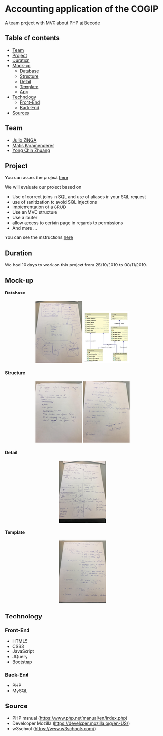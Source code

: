 # Accounting application of the COGIP
A team project with MVC about PHP at Becode

## Table of contents
* [Team](#Team)
* [Project](#Project)
* [Duration](#Duration)
* [Mock-up](#Mock-up)
  * [Database](#Database)
  * [Structure](#Structure)
  * [Detail](#Detail)
  * [Template](#Template)
  * [App](#App)
* [Technology](#Technology)
  * [Front-End](#Front-End)
  * [Back-End](#Back-End)
* [Sources](#Sources)


## Team

- [Julio ZINGA](https://github.com/julio-34727)
- [Matis Karamenderes](https://github.com/MKaramen)
- [Yong Chin Zhuang](https://github.com/yongchin95)


## Project
You can acces the project [here](https://github.com/MKaramen/COGIP-app)

We will evaluate our project based on:

* Use of correct joins in SQL and use of aliases in your SQL request
* use of sanitization to avoid SQL injections
* Implementation of a CRUD
* Use an MVC structure
* Use a router
* allow access to certain page in regards to permissions
* And more ...

You can see the instructions [here](https://github.com/becodeorg/BXL-Johnson-4.14/tree/master/06-PHP/cogip)

## Duration
We had 10 days to work on this project from 25/10/2019 to 08/11/2019.

## Mock-up

#### Database

<p align="center">
  <img src="./public/assets/img/cogip_database mock up.jpg" alt="Cogip schema database first step" width="30%" />
  <img src="./public/assets/img/cogip_schema.jpg" alt="Cogip schema database final" width="30%" />
</p>

#### Structure

<p align="center">
  <img src="./public/assets/img/cogip_invoice.jpg" alt="Cogip schema invoice" width="30%" />
  <img src="./public/assets/img/cogip_page:users.jpg" alt="Cogip schema users" width="30%" />
</p>

#### Detail

<p align="center">
  <img src="./public/assets/img/cogip_detailpage.jpg" alt="Cogip schema detail page" width="30%" />
</p>

#### Template

<p align="center">
  <img src="./public/assets/img/cogip_template.jpg" alt="Cogip schema template" width="30%" />
</p>

## Technology

### Front-End

* HTML5
* CSS3
* JavaScript
* JQuery
* Bootstrap

### Back-End

* PHP
* MySQL



## Source 
- PHP manual (https://www.php.net/manual/en/index.php)
- Developper Mozilla (https://developer.mozilla.org/en-US/)
- w3school (https://www.w3schools.com/)

